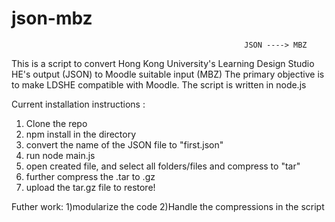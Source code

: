 # json-mbz
                                                        JSON ----> MBZ
                                                        
This is a script to convert Hong Kong University's Learning Design Studio HE's output (JSON) to Moodle suitable input (MBZ)
The primary objective is to make LDSHE compatible with Moodle.
The script is written in node.js

Current installation instructions :

1) Clone the repo
2) npm install in the directory
3) convert the name of the JSON file to "first.json"
4) run node main.js
5) open created file, and select all folders/files and compress to "tar"
6) further compress the .tar to .gz
7) upload the tar.gz file to restore!

Futher work:
1)modularize the code
2)Handle the compressions in the script
